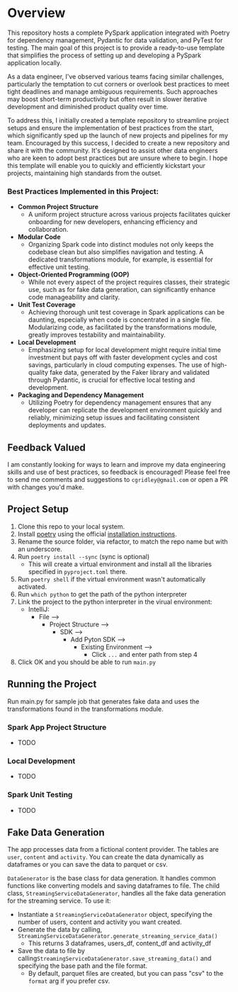 # Overview
This repository hosts a complete PySpark application integrated with Poetry for dependency management, Pydantic for data validation, and PyTest for testing. The main goal of this project is to provide a ready-to-use template that simplifies the process of setting up and developing a PySpark application locally.

As a data engineer, I've observed various teams facing similar challenges, particularly the temptation to cut corners or overlook best practices to meet tight deadlines and manage ambiguous requirements. Such approaches may boost short-term productivity but often result in slower iterative development and diminished product quality over time.

To address this, I initially created a template repository to streamline project setups and ensure the implementation of best practices from the start, which significantly sped up the launch of new projects and pipelines for my team. Encouraged by this success, I decided to create a new repository and share it with the community. It's designed to assist other data engineers who are keen to adopt best practices but are unsure where to begin. I hope this template will enable you to quickly and efficiently kickstart your projects, maintaining high standards from the outset.

### Best Practices Implemented in this Project:
- **Common Project Structure**
    - A uniform project structure across various projects facilitates quicker onboarding for new developers, enhancing efficiency and collaboration.
- **Modular Code**
  - Organizing Spark code into distinct modules not only keeps the codebase clean but also simplifies navigation and testing. A dedicated transformations module, for example, is essential for effective unit testing.
- **Object-Oriented Programming (OOP)**
  - While not every aspect of the project requires classes, their strategic use, such as for fake data generation, can significantly enhance code manageability and clarity.
- **Unit Test Coverage**
  - Achieving thorough unit test coverage in Spark applications can be daunting, especially when code is concentrated in a single file. Modularizing code, as facilitated by the transformations module, greatly improves testability and maintainability.
- **Local Development**
  - Emphasizing setup for local development might require initial time investment but pays off with faster development cycles and cost savings, particularly in cloud computing expenses. The use of high-quality fake data, generated by the Faker library and validated through Pydantic, is crucial for effective local testing and development.
- **Packaging and Dependency Management**
  - Utilizing Poetry for dependency management ensures that any developer can replicate the development environment quickly and reliably, minimizing setup issues and facilitating consistent deployments and updates.

## Feedback Valued
I am constantly looking for ways to learn and improve my data engineering skills and use of best practices, so feedback is encouraged! Please feel free to send me comments and suggestions to `cgridley@gmail.com` or open a PR with changes you'd make.

## Project Setup
1. Clone this repo to your local system.
2. Install [poetry](https://python-poetry.org/) using the official [installation instructions](https://python-poetry.org/docs/#installation).
3. Rename the source folder, via refactor, to match the repo name but with an underscore.
4. Run `poetry install --sync` (sync is optional)
   - This will create a virtual environment and install all the libraries specified in `pyproject.toml` there.
5. Run `poetry shell` if the virtual environment wasn't automatically activated.
6. Run `which python` to get the path of the python interpreter
7. Link the project to the python interpreter in the virual environment:
   - IntelliJ: 
     - File --> 
       - Project Structure --> 
         - SDK --> 
           - Add Pyton SDK --> 
             - Existing Environment --> 
               - Click `...` and enter path from step 4
8. Click OK and you should be able to run `main.py`

## Running the Project
Run main.py for sample job that generates fake data and uses the transformations found in the transformations module.

### Spark App Project Structure
- TODO

### Local Development
- TODO

### Spark Unit Testing
- TODO

## Fake Data Generation
The app processes data from a fictional content provider. The tables are `user`, `content` and `activity`.
You can create the data dynamically as dataframes or you can save the data to parquet or csv.

`DataGenerator` is the base class for data generation. It handles common functions like converting
models and saving dataframes to file.
The child class, `StreamingServiceDataGenerator`, handles all the fake data generation for the streaming service.
To use it:
- Instantiate a `StreamingServiceDataGenerator` object, specifying the number of users, content and activity you want created.
- Generate the data by calling, `StreamingServiceDataGenerator.generate_streaming_service_data()`
  - This returns 3 dataframes, users_df, content_df and activity_df
- Save the data to file by calling`StreamingServiceDataGenerator.save_streaming_data()` and specifying the base path and the file format.
  - By default, parquet files are created, but you can pass "csv" to the `format` arg if you prefer csv.
